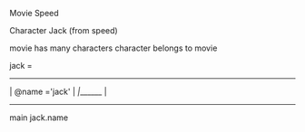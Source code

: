 Movie
  Speed

Character
  Jack (from speed)


movie has many characters
character belongs to movie

jack =
_______
| @name ='jack'     |
_|_______
|


______________________

main
jack.name 
